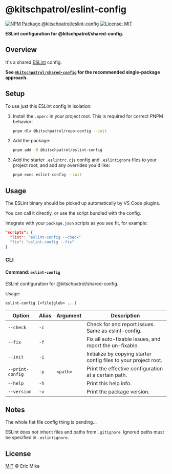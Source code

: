<!--+ Warning: Content inside HTML comment blocks was generated by mdat and may be overwritten. +-->

<!-- header -->

# @kitschpatrol/eslint-config

[![NPM Package @kitschpatrol/eslint-config](https://img.shields.io/npm/v/@kitschpatrol/eslint-config.svg)](https://npmjs.com/package/@kitschpatrol/eslint-config)
[![License: MIT](https://img.shields.io/badge/License-MIT-yellow.svg)](https://opensource.org/licenses/MIT)

**ESLint configuration for @kitschpatrol/shared-config.**

<!-- /header -->

## Overview

It's a shared [ESLint](https://eslint.org) config.

**See [`@kitschpatrol/shared-config`](https://www.npmjs.com/package/@kitschpatrol/shared-config) for the recommended single-package approach.**

## Setup

To use just this ESLint config in isolation:

1. Install the `.npmrc` in your project root. This is required for correct PNPM behavior:

   ```sh
   pnpm dlx @kitschpatrol/repo-config --init
   ```

2. Add the package:

   ```sh
   pnpm add -D @kitschpatrol/eslint-config
   ```

3. Add the starter `.eslintrc.cjs` config and `.eslintignore` files to your project root, and add any overrides you'd like:

   ```sh
   pnpm exec eslint-config --init
   ```

## Usage

The ESLint binary should be picked up automatically by VS Code plugins.

You can call it directly, or use the script bundled with the config.

Integrate with your `package.json` scripts as you see fit, for example:

```json
"scripts": {
  "lint": "eslint-config --check"
  "fix": "eslint-config --fix"
}
```

### CLI

<!-- cli-help -->

#### Command: `eslint-config`

ESLint configuration for @kitschpatrol/shared-config.

Usage:

```txt
eslint-config [<file|glob> ...]
```

| Option           | Alias | Argument | Description                                                      |
| ---------------- | ----- | -------- | ---------------------------------------------------------------- |
| `--check`        | `-c`  |          | Check for and report issues. Same as eslint-config.              |
| `--fix`          | `-f`  |          | Fix all auto-fixable issues, and report the un-fixable.          |
| `--init`         | `-i`  |          | Initialize by copying starter config files to your project root. |
| `--print-config` | `-p`  | `<path>` | Print the effective configuration at a certain path.             |
| `--help`         | `-h`  |          | Print this help info.                                            |
| `--version`      | `-v`  |          | Print the package version.                                       |

<!-- /cli-help -->

## Notes

The whole flat file config thing is pending...

ESLint does not inherit files and paths from `.gitignore`. Ignored paths must be specified in `.eslintignore`.

<!-- license -->

## License

[MIT](license.txt) © Eric Mika

<!-- /license -->
